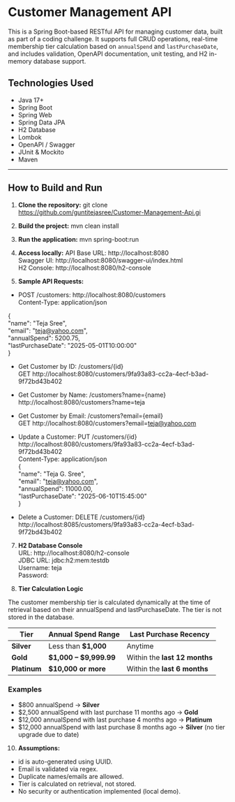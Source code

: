 # Customer Management API

This is a Spring Boot-based RESTful API for managing customer data, built as part of a coding challenge. It supports full CRUD operations, real-time membership tier calculation based on `annualSpend` and `lastPurchaseDate`, and includes validation, OpenAPI documentation, unit testing, and H2 in-memory database support.

## Technologies Used

- Java 17+
- Spring Boot
- Spring Web
- Spring Data JPA
- H2 Database
- Lombok
- OpenAPI / Swagger
- JUnit & Mockito
- Maven

---

## How to Build and Run

1. **Clone the repository:**
   git clone https://github.com/guntitejasree/Customer-Management-Api.gi

2. **Build the project:**
mvn clean install

3. **Run the application:**
mvn spring-boot:run

4. **Access locally:**
API Base URL: http://localhost:8080  
Swagger UI: http://localhost:8080/swagger-ui/index.html  
H2 Console: http://localhost:8080/h2-console

5. **Sample API Requests:**
* POST /customers: http://localhost:8080/customers  
Content-Type: application/json  

{  
  "name": "Teja Sree",  
  "email": "teja@yahoo.com",  
  "annualSpend": 5200.75,  
  "lastPurchaseDate": "2025-05-01T10:00:00"  
}  

* Get Customer by ID:  /customers/{id}  
GET http://localhost:8080/customers/9fa93a83-cc2a-4ecf-b3ad-9f72bd43b402

* Get Customer by Name:  /customers?name={name}  
http://localhost:8080/customers?name=teja

* Get Customer by Email: /customers?email={email}  
  GET http://localhost:8080/customers?email=teja@yahoo.com

* Update a Customer: PUT /customers/{id}  
  http://localhost:8080/customers/9fa93a83-cc2a-4ecf-b3ad-9f72bd43b402    
  Content-Type: application/json    
{  
  "name": "Teja G. Sree",  
  "email": "teja@yahoo.com",  
  "annualSpend": 11000.00,  
  "lastPurchaseDate": "2025-06-10T15:45:00"  
}   

* Delete a Customer: DELETE /customers/{id}  
  http://localhost:8085/customers/9fa93a83-cc2a-4ecf-b3ad-9f72bd43b402
  
7. **H2 Database Console**  
URL: http://localhost:8080/h2-console  
JDBC URL: jdbc:h2:mem:testdb  
Username: teja  
Password:   

9. **Tier Calculation Logic**

The customer membership tier is calculated dynamically at the time of retrieval based on their annualSpend and lastPurchaseDate. The tier is not stored in the database.  

| Tier       | Annual Spend Range            | Last Purchase Recency               |
|------------|-------------------------------|-------------------------------------|
| **Silver**   | Less than **$1,000**             | Anytime                              |
| **Gold**     | **$1,000 – $9,999.99**           | Within the **last 12 months**         |
| **Platinum** | **$10,000 or more**             | Within the **last 6 months**          |

### Examples  

- $800 annualSpend → **Silver**
- $2,500 annualSpend with last purchase 11 months ago → **Gold**
- $12,000 annualSpend with last purchase 4 months ago → **Platinum**
- $12,000 annualSpend with last purchase 8 months ago → **Silver** (no tier upgrade due to date)

10. **Assumptions:**
* id is auto-generated using UUID.
* Email is validated via regex.
* Duplicate names/emails are allowed.
* Tier is calculated on retrieval, not stored.
* No security or authentication implemented (local demo).
